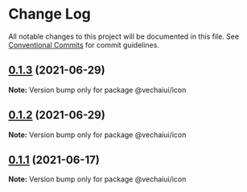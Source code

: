 # Change Log

All notable changes to this project will be documented in this file.
See [Conventional Commits](https://conventionalcommits.org) for commit guidelines.

## [0.1.3](https://github.com/vechai/vechaiui/compare/@vechaiui/icon@0.1.2...@vechaiui/icon@0.1.3) (2021-06-29)

**Note:** Version bump only for package @vechaiui/icon





## [0.1.2](https://github.com/vechai/vechaiui/compare/@vechaiui/icon@0.1.1...@vechaiui/icon@0.1.2) (2021-06-29)

**Note:** Version bump only for package @vechaiui/icon





## [0.1.1](https://github.com/vechai/vechaiui/compare/@vechaiui/icon@0.1.0...@vechaiui/icon@0.1.1) (2021-06-17)

**Note:** Version bump only for package @vechaiui/icon

